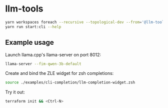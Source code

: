 # llm-tools


```bash
yarn workspaces foreach --recursive --topological-dev --from='@llm-tools/cli' run build
yarn run start:cli --help
```

## Example usage

Launch llama.cpp's llama-server on port 8012:

```bash
llama-server --fim-qwen-3b-default
```

Create and bind the ZLE widget for zsh completions:

```bash
source ./examples/cli-completion/llm-completion-widget.zsh
```

Try it out:

```bash
terraform init && <Ctrl-N>
```
